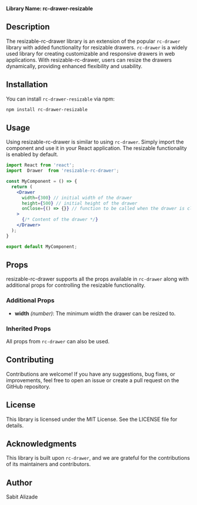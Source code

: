 **Library Name: rc-drawer-resizable**

## Description

The resizable-rc-drawer library is an extension of the popular `rc-drawer` library with added functionality for resizable drawers. `rc-drawer` is a widely used library for creating customizable and responsive drawers in web applications. With resizable-rc-drawer, users can resize the drawers dynamically, providing enhanced flexibility and usability.

## Installation

You can install `rc-drawer-resizable` via npm:

```bash
npm install rc-drawer-resizable
```

## Usage

Using resizable-rc-drawer is similar to using `rc-drawer`. Simply import the component and use it in your React application. The resizable functionality is enabled by default.

```jsx
import React from 'react';
import  Drawer  from 'resizable-rc-drawer';

const MyComponent = () => {
  return (
    <Drawer
      width={300} // initial width of the drawer
      height={500} // initial height of the drawer
      onClose={() => {}} // function to be called when the drawer is closed
    >
      {/* Content of the drawer */}
    </Drawer>
  );
}

export default MyComponent;
```

## Props

resizable-rc-drawer supports all the props available in `rc-drawer` along with additional props for controlling the resizable functionality.

### Additional Props

- **width** *(number)*: The minimum width the drawer can be resized to.

### Inherited Props

All props from `rc-drawer` can also be used.

## Contributing

Contributions are welcome! If you have any suggestions, bug fixes, or improvements, feel free to open an issue or create a pull request on the GitHub repository.

## License

This library is licensed under the MIT License. See the LICENSE file for details.

## Acknowledgments

This library is built upon `rc-drawer`, and we are grateful for the contributions of its maintainers and contributors.

## Author

Sabit Alizade
